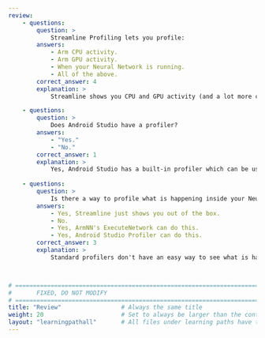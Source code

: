 ```yaml
---
review:
    - questions:
        question: >
            Streamline Profiling lets you profile:
        answers:
            - Arm CPU activity.
            - Arm GPU activity.
            - When your Neural Network is running.
            - All of the above.
        correct_answer: 4                    
        explanation: >
            Streamline shows you CPU and GPU activity (and a lot more counters!), and if Custom Activity Maps are used, you can see when your Neural Network and other parts of your application are running.

    - questions:
        question: >
            Does Android Studio have a profiler?
        answers:
            - "Yes."
            - "No."
        correct_answer: 1                   
        explanation: >
            Yes, Android Studio has a built-in profiler which can be used to monitor the memory usage of your application, among other things.
               
    - questions:
        question: >
            Is there a way to profile what is happening inside your Neural Network?
        answers:
            - Yes, Streamline just shows you out of the box.
            - No.
            - Yes, ArmNN's ExecuteNetwork can do this.
            - Yes, Android Studio Profiler can do this.
        correct_answer: 3          
        explanation: >
            Standard profilers don't have an easy way to see what is happening inside an ML framework to see a model running inside it. ArmNN's ExecuteNetwork can do this for TensorFlow Lite models, and ExecuTorch has tools that can do this for PyTorch models.



# ================================================================================
#       FIXED, DO NOT MODIFY
# ================================================================================
title: "Review"                 # Always the same title
weight: 20                      # Set to always be larger than the content in this path
layout: "learningpathall"       # All files under learning paths have this same wrapper
---
```

